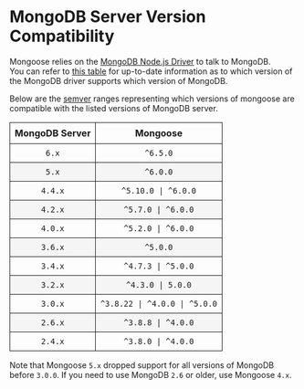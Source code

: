 # MongoDB Server Version Compatibility

<style>
    tr > td, tr > th {
        border: 1px solid;
        padding: 8px;
    }

    table tr:nth-child(2n) {
        background: rgba(0,0,0,.03);
    }
</style>

Mongoose relies on the [MongoDB Node.js Driver](http://mongodb.github.io/node-mongodb-native/) to talk to MongoDB.  
You can refer to [this table](https://www.mongodb.com/docs/drivers/node/current/compatibility/) for up-to-date information as to which version of the MongoDB driver supports which version of MongoDB.

Below are the [semver](http://semver.org/) ranges representing which versions of mongoose are compatible with the listed versions of MongoDB server.

| MongoDB Server |           Mongoose            |
| :------------: | :---------------------------: |
|     `6.x`      |           `^6.5.0`            |
|     `5.x`      |           `^6.0.0`            |
|    `4.4.x`     |      `^5.10.0 \| ^6.0.0`      |
|    `4.2.x`     |      `^5.7.0 \| ^6.0.0`       |
|    `4.0.x`     |      `^5.2.0 \| ^6.0.0`       |
|    `3.6.x`     |           `^5.0.0`            |
|    `3.4.x`     |      `^4.7.3 \| ^5.0.0`       |
|    `3.2.x`     |       `^4.3.0 \| 5.0.0`       |
|    `3.0.x`     | `^3.8.22 \| ^4.0.0 \| ^5.0.0` |
|    `2.6.x`     |      `^3.8.8 \| ^4.0.0`       |
|    `2.4.x`     |      `^3.8.0 \| ^4.0.0`       |

Note that Mongoose `5.x` dropped support for all versions of MongoDB before `3.0.0`. If you need to use MongoDB `2.6` or older, use Mongoose `4.x`.

